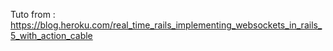 Tuto from : https://blog.heroku.com/real_time_rails_implementing_websockets_in_rails_5_with_action_cable